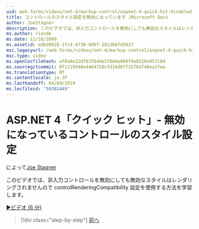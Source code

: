 ```yaml
---
uid: web-forms/videos/net-4/markup-control/aspnet-4-quick-hit-disabled-control-styling
title: コントロールのスタイル設定を無効になっています |Microsoft Docs
author: JoeStagner
description: このビデオでは、非入力コントロールを無効にしても無効なスタイルはレンダリングされませんので controlRenderingCompatibility 設定を使用する方法を学習します。
ms.author: riande
ms.date: 11/16/2009
ms.assetid: edb30028-1fc4-4730-9d6f-1013b6fd5637
msc.legacyurl: /web-forms/videos/net-4/markup-control/aspnet-4-quick-hit-disabled-control-styling
msc.type: video
ms.openlocfilehash: af8a8e22df83f64de570dda966f9a831be957c0d
ms.sourcegitcommit: 0f1119340e4464720cfd16d0ff15764746ea1fea
ms.translationtype: MT
ms.contentlocale: ja-JP
ms.lasthandoff: 04/09/2019
ms.locfileid: "59381449"
---
```

# <a name="aspnet-4-quick-hit---disabled-control-styling"></a>ASP.NET 4「クイック ヒット」- 無効になっているコントロールのスタイル設定

によって[Joe Stagner](https://github.com/JoeStagner)

このビデオでは、非入力コントロールを無効にしても無効なスタイルはレンダリングされませんので controlRenderingCompatibility 設定を使用する方法を学習します。 

[&#9654;ビデオ (6 分)](https://channel9.msdn.com/Blogs/ASP-NET-Site-Videos/aspnet-4-quick-hit-disabled-control-styling)

> [!div class="step-by-step"]
> [前へ](aspnet-4-quick-hit-hidden-field-divs.md)
